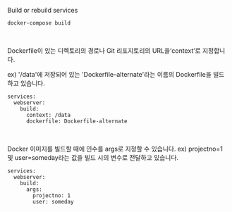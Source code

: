 Build or rebuild services
```
docker-compose build
```

<br/>

Dockerfile이 있는 디렉토리의 경로나 Git 리포지토리의 URL을‘context’로 지정합니다.

ex) '/data'에 저장되어 있는 'Dockerfile–alternate'라는 이름의 Dockerfile을 빌드하고 있습니다.
```
services:
  webserver:
    build:
      context: /data
      dockerfile: Dockerfile-alternate
```

<br/>

Docker 이미지를 빌드할 때에 인수를 args로 지정할 수 있습니다.
ex) projectno=1 및 user=someday라는 값을 빌드 시의 변수로 전달하고 있습니다.
```
services:
  webserver:
    build:
      args:
        projectno: 1
        user: someday
```
